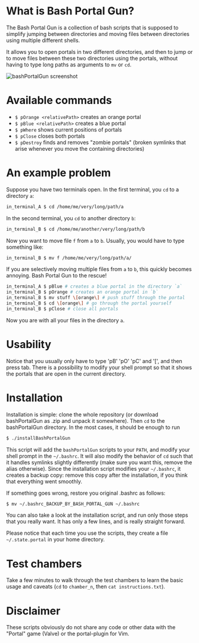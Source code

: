 # What is Bash Portal Gun?

The Bash Portal Gun is a collection of bash scripts that is 
supposed to simplify jumping between directories and moving files 
between directories using multiple different shells.

It allows you to open portals in two different directories, and then to jump 
or to move files between these two directories using the portals, without 
having to type long paths as arguments to `mv` or `cd`.

![bashPortalGun screenshot](http://s12.postimg.org/f034by3gt/bash_Portal_Gun_screenshot.png)

# Available commands

* `$ pOrange <relativePath>` creates an orange portal
* `$ pBlue <relativePath>` creates a blue portal
* `$ pWhere` shows current positions of portals
* `$ pClose` closes both portals
* `$ pDestroy` finds and removes "zombie portals" 
   (broken symlinks that arise whenever you move the containing directories)

# An example problem
Suppose you have two terminals open.
In the first terminal, you `cd` to a directory `a`:

```bash
in_terminal_A $ cd /home/me/very/long/path/a
```

In the second terminal, you `cd` to another directory `b`:

```bash
in_terminal_B $ cd /home/me/another/very/long/path/b
```

Now you want to move file `f` from `a` to `b`.
Usually, you would have to type something like:

```bash
in_terminal_B $ mv f /home/me/very/long/path/a/
```

If you are selectively moving multiple files from `a` to `b`, this 
quickly becomes annoying. Bash Portal Gun to the rescue!

```bash
in_terminal_A $ pBlue # creates a blue portal in the directory `a`
in_terminal_B $ pOrange # creates an orange portal in `b`
in_terminal_B $ mv stuff \[orange\] # push stuff through the portal
in_terminal_B $ cd \[orange\] # go through the portal yourself
in_terminal_B $ pClose # close all portals
```

Now you are with all your files in the directory `a`.

# Usability

Notice that you usually only have to type 'pB' 'pO' 'pC' and '[', and then
press tab.
There is a possibility to modify your shell prompt so that it 
shows the portals that are open in the current directory.

# Installation

Installation is simple: clone the whole repository (or download bashPortalGun as .zip 
and unpack it somewhere). 
Then `cd` to the bashPortalGun directory.
In the most cases, it should be enough to run 

```bash
$ ./installBashPortalGun
```

This script will add the `bashPortalGun` scripts to your `PATH`,
and modify your shell prompt in the `~/.bashrc`.
It will also modify the behavior of `cd` such that it handles 
symlinks slightly differently (make sure you want this, remove 
the alias otherwise).
Since the installation script modifies your `~/.bashrc`, it
creates a backup copy: remove this copy after the installation, if
you think that everything went smoothly. 

If something goes wrong, restore you original .bashrc as follows:

```bash
$ mv ~/.bashrc_BACKUP_BY_BASH_PORTAL_GUN ~/.bashrc
```

You can also take a look at the installation script, and run only
those steps that you really want. It has only a few lines, and
is really straight forward.

Please notice that each time you use the scripts, they create a 
file `~/.state.portal` in your home directory.

# Test chambers

Take a few minutes to walk through the test chambers to learn the basic 
usage and caveats (`cd` to `chamber_n`, then `cat instructions.txt`).

# Disclaimer

These scripts obviously do not share any code or other data
with the "Portal" game (Valve) or the portal-plugin for Vim.
